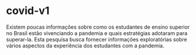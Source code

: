 # covid-v1
Existem poucas informações sobre como os estudantes de ensino superior no Brasil estão vivenciando a pandemia e quais estratégias adotaram para superar-la. Esta pesquisa busca fornecer informações exploratórias sobre vários aspectos da experiência dos estudantes com a pandemia.        
